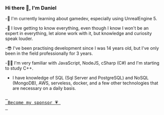 ### Hi there 👋, I'm Daniel

-🌱 I'm currently learning about gamedev, especially using UnrealEngine 5.

-🤯 I love getting to know everything, even though I know I won't be an expert in everything, let alone work with it, but knowledge and curiosity speak louder.

-😎 I've been practising development since I was 14 years old, but I've only been in the field professionally for 3 years.

-🐱‍👤 I'm very familiar with JavaScript, NodeJS, cSharp (C#) and I'm starting to study C++.

- I have knowledge of SQL (Sql Server and PostgreSQL) and NoSQL (MongoDB), AWS, serveless, docker, and a few other technologies that are necessary on a daily basis.


[<kbd> <br> Become my sponsor :heartpulse: <br> </kbd>](https://github.com/sponsors/danielsous)
